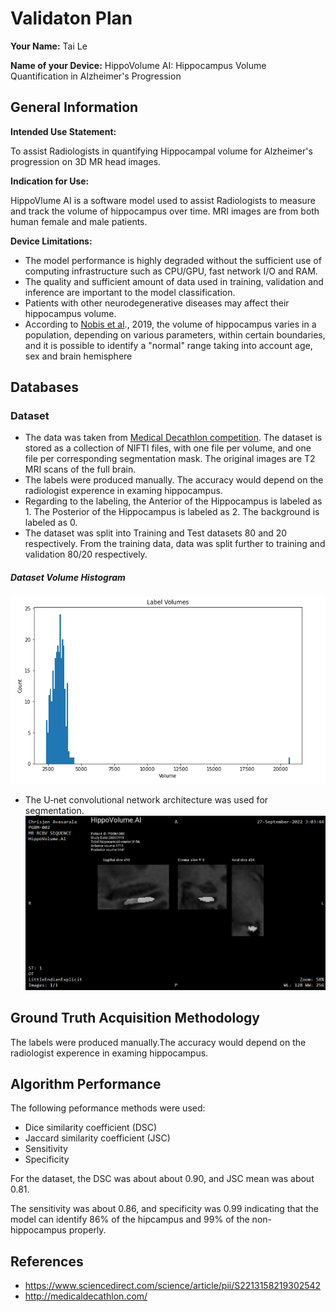 # Validaton Plan

**Your Name:**  Tai Le

**Name of your Device:** HippoVolume AI: Hippocampus Volume Quantification in Alzheimer's Progression

## General Information

**Intended Use Statement:**

To assist Radiologists in quantifying Hippocampal volume for Alzheimer's progression on 3D MR head images.

**Indication for Use:**

HippoVlume AI is a software model used to assist Radiologists to measure and track the volume of hippocampus  over time. MRI images are from both human female and male patients.

**Device Limitations:**


- The model performance is highly degraded without the sufficient use of computing infrastructure such as CPU/GPU, fast network I/O and RAM.
- The quality and sufficient amount of data used in training, validation and inference are important to the model classification.
- Patients with other neurodegenerative diseases may affect their hippocampus volume.
- According to [Nobis et al](https://www.sciencedirect.com/science/article/pii/S2213158219302542)., 2019, the volume of hippocampus varies in a population, depending on various parameters, within certain boundaries, and it is possible to identify a "normal" range taking into account age, sex and brain hemisphere


## Databases

### Dataset
- The data was taken from [Medical Decathlon competition](http://medicaldecathlon.com/). The dataset is stored as a collection of NIFTI files, with one file per volume, and one file per corresponding segmentation mask. The original images  are T2 MRI scans of the full brain.
- The labels were produced manually. The accuracy would depend on the radiologist experence in examing hippocampus.
- Regarding to the labeling, the Anterior of the Hippocampus is labeled as 1. The Posterior of the Hippocampus is labeled as 2. The background is labeled as 0.
- The dataset was split into Training and Test datasets 80 and 20 respectively. From the training data, data was split further to training and validation 80/20 respectively.

##### Dataset Volume Histogram

![3D slicer](img/VolumeHist.png)

- The U‐net convolutional network architecture was used for segmentation.
![3D slicer](img/OHIF01.png)



## Ground Truth Acquisition Methodology

The labels were produced manually.The accuracy would depend on the radiologist experence in examing hippocampus.

## Algorithm Performance

The following peformance methods were used:

- Dice similarity coefficient (DSC)
- Jaccard similarity coefficient (JSC)
- Sensitivity
- Specificity

For the dataset, the DSC was about about 0.90, and JSC mean was about 0.81.

The sensitivity was about 0.86, and specificity was 0.99 indicating that the model can identify 86% of the hipcampus and 99% of the non-hippocampus properly. 

## References

- https://www.sciencedirect.com/science/article/pii/S2213158219302542
- http://medicaldecathlon.com/



```python

```
